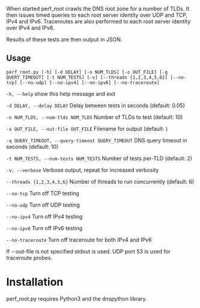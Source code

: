 When started perf_root crawls the DNS root zone for a number of
TLDs. It then issues timed queries to each root server identity over UDP and TCP, IPv4
and IPv6. Traceroutes are also performed to each root server identity
over IPv4 and IPv6.

Results of these tests are then output in JSON.

## Usage
``
perf_root.py [-h] [-d DELAY] [-n NUM_TLDS] [-o OUT_FILE]
                    [-q QUERY_TIMEOUT] [-t NUM_TESTS] [-v]
                    [--threads {1,2,3,4,5,6}] [--no-tcp] [--no-udp]
                    [--no-ipv4] [--no-ipv6] [--no-traceroute]
``

``-h, --help``
show this help message and exit

``-d DELAY, --delay DELAY``
Delay between tests in seconds (default: 0.05)

``-n NUM_TLDS, --num-tlds NUM_TLDS``
Number of TLDs to test (default: 10)

``-o OUT_FILE, --out-file OUT_FILE``
Filename for output (default: )

``-q QUERY_TIMEOUT, --query-timeout QUERY_TIMEOUT``
DNS query timeout in seconds (default: 10)

``-t NUM_TESTS, --num-tests NUM_TESTS``
Number of tests per-TLD (default: 2)

``-v, --verbose``
Verbose output, repeat for increased verbosity

``--threads {1,2,3,4,5,6}``
Number of threads to run concurrently (default: 6)

``--no-tcp``
Turn off TCP testing

``--no-udp``
Turn off UDP testing

``--no-ipv4``
Turn off IPv4 testing

``--no-ipv6``
Turn off IPv6 testing

``--no-traceroute``
Turn off traceroute for both IPv4 and IPv6

If --out-file is not specified stdout is used. UDP port 53 is used for
traceroute probes.

# Installation
perf_root.py requires Python3 and the dnspython library.

